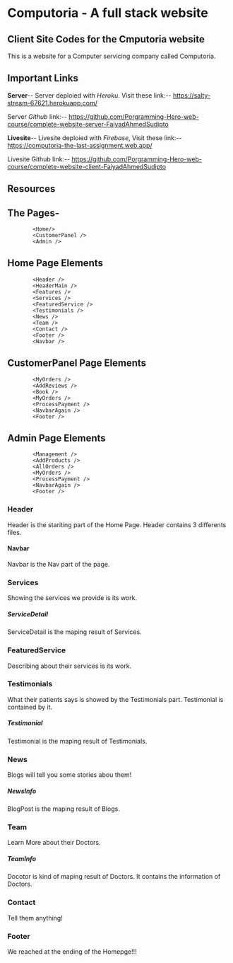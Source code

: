 # Computoria - A full stack website

## Client Site Codes for the Cmputoria website

This is a website for a Computer servicing company called Computoria.

## Important Links
**Server**-- Server deploied with _Heroku_. Visit these link:-- https://salty-stream-67621.herokuapp.com/

Server _Github_ link:-- https://github.com/Porgramming-Hero-web-course/complete-website-server-FaiyadAhmedSudipto 

**Livesite**-- Livesite deploied with _Firebase_, Visit these link:-- https://computoria-the-last-assignment.web.app/

Livesite Github link:-- https://github.com/Porgramming-Hero-web-course/complete-website-client-FaiyadAhmedSudipto


## Resources


## The Pages-
            <Home/>
            <CustomerPanel />
            <Admin />
            
## Home Page Elements
            <Header />
            <HeaderMain />
            <Features />
            <Services />
            <FeaturedService />
            <Testimonials />
            <News />
            <Team />
            <Contact />
            <Footer />
            <Navbar />

## CustomerPanel Page Elements
            <MyOrders />
            <AddReviews />
            <Book />
            <MyOrders />
            <ProcessPayment />
            <NavbarAgain />
            <Footer />
            
## Admin Page Elements
            <Management />
            <AddProducts />
            <AllOrders />
            <MyOrders />
            <ProcessPayment />
            <NavbarAgain />
            <Footer />
### Header
Header is the stariting part of the Home Page.
Header contains 3 differents files.
            
#### Navbar
Navbar is the Nav part of the page.

### Services
Showing the services we provide is its work.

##### ServiceDetail
ServiceDetail is the maping result of Services.

### FeaturedService
Describing about their services is its work.

### Testimonials
What their patients says is showed by the Testimonials part. Testimonial is contained by it.

##### Testimonial
Testimonial is the maping result of Testimonials.

### News
Blogs will tell you some stories abou them!

##### NewsInfo
BlogPost is the maping result of Blogs.

### Team
Learn More about their Doctors.

##### TeamInfo
Docotor is kind of maping result of Doctors. It contains the information of Doctors.

### Contact
Tell them anything!

### Footer
We reached at the ending of the Homepge!!!

